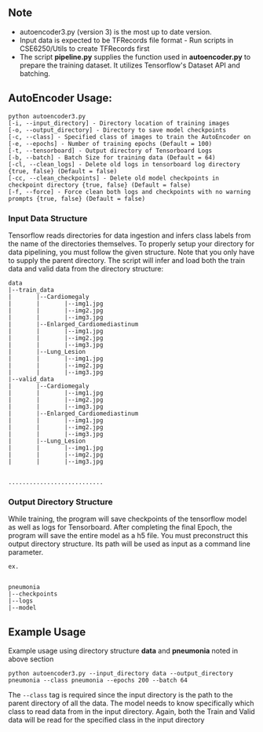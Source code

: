 ## Note
* autoencoder3.py (version 3) is the most up to date version. 
* Input data is expected to be TFRecords file format - Run scripts in CSE6250/Utils to create TFRecords first
* The script **pipeline.py** supplies the function used in **autoencoder.py** to prepare the training dataset. It utilizes Tensorflow's Dataset API and batching. 

## AutoEncoder Usage:
```
python autoencoder3.py 
[-i, --input_directory] - Directory location of training images
[-o, --output_directory] - Directory to save model checkpoints
[-c, --class] - Specified class of images to train the AutoEncoder on
[-e, --epochs] - Number of training epochs (Default = 100)
[-t, --tensorboard] - Output directory of Tensorboard Logs
[-b, --batch] - Batch Size for training data (Default = 64)
[-cl, --clean_logs] - Delete old logs in tensorboard log directory {true, false} (Default = false)
[-cc, --clean_checkpoints] - Delete old model checkpoints in checkpoint directory {true, false} (Default = false)
[-f, --force] - Force clean both logs and checkpoints with no warning prompts {true, false} (Default = false)
```

### Input Data Structure
Tensorflow reads directories for data ingestion and infers class labels from the name of the directories themselves. To properly setup your directory for data pipelining, you must follow the given structure. Note that you only have to supply
the parent directory. The script will infer and load both the train data and valid data from the directory structure:
```
data
|--train_data
|       |--Cardiomegaly
|       |       |--img1.jpg
|       |       |--img2.jpg
|       |       |--img3.jpg
|       |--Enlarged_Cardiomediastinum
|       |       |--img1.jpg
|       |       |--img2.jpg
|       |       |--img3.jpg
|       |--Lung_Lesion
|       |       |--img1.jpg
|       |       |--img2.jpg
|       |       |--img3.jpg
|--valid_data
|       |--Cardiomegaly
|       |       |--img1.jpg
|       |       |--img2.jpg
|       |       |--img3.jpg
|       |--Enlarged_Cardiomediastinum
|       |       |--img1.jpg
|       |       |--img2.jpg
|       |       |--img3.jpg
|       |--Lung_Lesion
|       |       |--img1.jpg
|       |       |--img2.jpg
|       |       |--img3.jpg


...........................
```
### Output Directory Structure

While training, the program will save checkpoints of the tensorflow model as well as logs for Tensorboard. After completing the final Epoch, the program will save the entire model as a h5 file. You must preconstruct this output directory structure. Its path will be used as input as a command line parameter.
```
ex.


pneumonia
|--checkpoints
|--logs
|--model
```


## Example Usage
Example usage using directory structure **data** and **pneumonia** noted in above section

```
python autoencoder3.py --input_directory data --output_directory pneumonia --class pneumonia --epochs 200 --batch 64
```
The ```--class``` tag is required since the input directory is the path to the parent directory of all the data. The model needs to know specifically which class to read data from in the input directory. Again, both the Train and Valid data will be read for the specified class in the input directory


   



